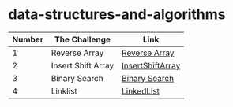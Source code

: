

# data-structures-and-algorithms




| Number      | The Challenge  |  Link         |
| -------     |    ------      |  --------     |
|         1   | Reverse Array  | [Reverse Array](https://github.com/Yousef-Abu-Qatrieh/data-structures-and-algorithms/tree/array-reverse) |
|         2   | Insert Shift Array|  [InsertShiftArray](https://github.com/Yousef-Abu-Qatrieh/data-structures-and-algorithms/blob/main/README.md) |
|         3   | Binary Search | [Binary Search](https://github.com/Yousef-Abu-Qatrieh/data-structures-and-algorithms/tree/main/BinarySearch)|
|         4   | Linklist      | [LinkedList](https://github.com/Yousef-Abu-Qatrieh/data-structures-and-algorithms/tree/main/LinkedList)     |






